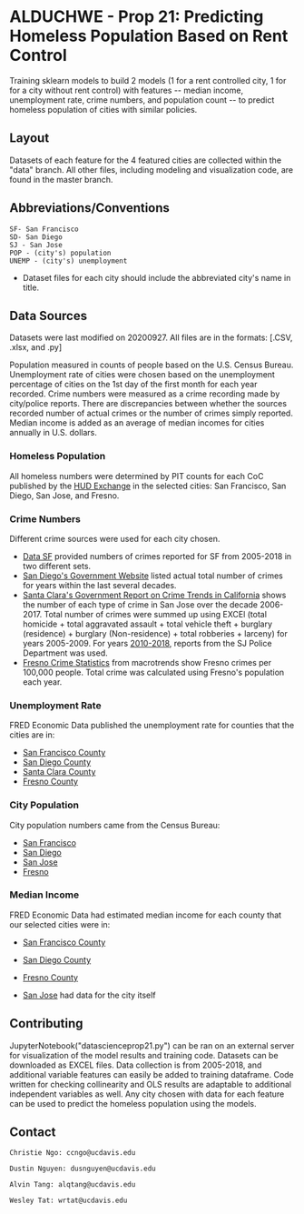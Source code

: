 # ALDUCHWE - Prop 21: Predicting Homeless Population Based on Rent Control
Training sklearn models to build 2 models (1 for a rent controlled city, 1 for for a city without rent control) with features -- median income, unemployment rate, crime numbers, and population count -- to predict homeless population of cities with similar policies. 

## Layout
Datasets of each feature for the 4 featured cities are collected within the "data" branch. All other files, including modeling and visualization code, are found in the master branch.

## Abbreviations/Conventions
	SF- San Francisco
	SD- San Diego
	SJ - San Jose
	POP - (city's) population
	UNEMP - (city's) unemployment

* Dataset files for each city should include the abbreviated city's name in title.

## Data Sources
Datasets were last modified on 20200927. All files are in the formats: [.CSV, .xlsx, and .py]

Population measured in counts of people based on the U.S. Census Bureau. Unemployment rate of cities were chosen based on the unemployment percentage of cities on the 1st day of the first month for each year recorded. Crime numbers were measured as a crime recording made by city/police reports. There are discrepancies between whether the sources recorded number of actual crimes or the number of crimes simply reported. Median income is added as an average of median incomes for cities annually in U.S. dollars. 

### Homeless Population 

All homeless numbers were determined by PIT counts for each CoC published by the [HUD Exchange](https://www.hudexchange.info/programs/coc/coc-homeless-populations-and-subpopulations-reports) in the selected cities: San Francisco, San Diego, San Jose, and Fresno.

### Crime Numbers
Different crime sources were used for each city chosen. 

* [Data SF](https://data.sfgov.org/Public-Safety/Police-Department-Incident-Reports-Historical-2003/tmnf-yvry) provided numbers of crimes reported for SF from 2005-2018 in two different sets.
* [San Diego's Government Website](https://www.sandiego.gov/sites/default/files/crime-actuals1950-2019.pdf) listed actual total number of crimes for years within the last several decades.
* [Santa Clara's Government Report on Crime Trends in California](https://www.sccgov.org/sites/da/prosecution/DistrictAttorneyDepartments/Documents/CSU%20Reports/10-Year%20Combined%20CA%20Crime%20Stat%20Report.pdf) shows the number of each type of crime in San Jose over the decade 2006-2017. Total number of crimes were summed up using EXCEl (total homicide + total aggravated assault + total vehicle theft + burglary (residence) + burglary (Non-residence) + total robberies + larceny) for years 2005-2009.
For years [2010-2018](http://www.sjpd.org/crimestats/annual_crimestats.html), reports from the SJ Police Department was used.
* [Fresno Crime Statistics](https://www.macrotrends.net/cities/us/ca/fresno/crime-rate-statistics) from macrotrends show Fresno crimes per 100,000 people. Total crime was calculated using Fresno's population each year. 


### Unemployment Rate
FRED Economic Data published the unemployment rate for counties that the cities are in:

* [San Francisco County](https://fred.stlouisfed.org/series/CASANF0URN)
* [San Diego County](https://fred.stlouisfed.org/series/CASAND5URN)
* [Santa Clara County](https://fred.stlouisfed.org/series/CASANT5URN)
* [Fresno County](https://fred.stlouisfed.org/series/CAFRES9URN)


### City Population
City population numbers came from the Census Bureau:

* [San Francisco](https://www.census.gov/quickfacts/fact/table/sanfranciscocitycalifornia,US/PST045219)
* [San Diego](https://www.census.gov/quickfacts/fact/table/sandiegocitycalifornia,US/PST045219)
* [San Jose](https://www.census.gov/quickfacts/fact/table/sanjosecitycalifornia,US/PST045219)
* [Fresno](https://www.census.gov/quickfacts/fact/table/fresnocitycalifornia,US/PST045219)

### Median Income

FRED Economic Data had estimated median income for each county that our selected cities were in:
* [San Francisco County](https://fred.stlouisfed.org/series/MHICA06075A052NCEN)
* [San Diego County](https://fred.stlouisfed.org/series/MHICA06073A052NCEN)
* [Fresno County](https://fred.stlouisfed.org/series/CAFRES9URN)

* [San Jose](https://www.deptofnumbers.com/income/california/san-jose/) had data for the city itself

## Contributing
JupyterNotebook("datascienceprop21.py") can be ran on an external server for visualization of the model results and training code. Datasets can be downloaded as EXCEL files. Data collection is from 2005-2018, and additional variable features can easily be added to training dataframe. Code written for checking collinearity and OLS results are adaptable to additional independent variables as well. Any city chosen with data for each feature can be used to predict the homeless population using the models.

	

## Contact
	Christie Ngo: ccngo@ucdavis.edu
	
	Dustin Nguyen: dusnguyen@ucdavis.edu
	
	Alvin Tang: alqtang@ucdavis.edu
	
	Wesley Tat: wrtat@ucdavis.edu
	
